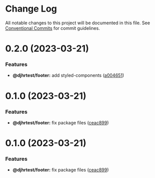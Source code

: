 # Change Log

All notable changes to this project will be documented in this file.
See [Conventional Commits](https://conventionalcommits.org) for commit guidelines.

# 0.2.0 (2023-03-21)


### Features

* **@djhrtest/footer:** add styled-components ([a004651](https://github.com/djhrcode/lerna/commit/a004651ee2f5f872cd6fb2e54f14ec7b744e2bec))



# 0.1.0 (2023-03-21)


### Features

* **@djhrtest/footer:** fix package files ([ceac899](https://github.com/djhrcode/lerna/commit/ceac899cfe7c7d5565ef7794da1cc5fe9bfe0204))





# 0.1.0 (2023-03-21)


### Features

* **@djhrtest/footer:** fix package files ([ceac899](https://github.com/lerna/getting-started-example/commit/ceac899cfe7c7d5565ef7794da1cc5fe9bfe0204))
